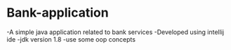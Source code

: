 # Bank-application

-A simple java application related to bank services 
-Developed using intellij ide
-jdk version 1.8
-use some oop concepts 
